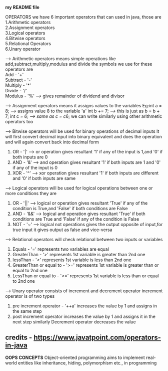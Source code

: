 **my README file**

OPERATORS we have 6 important operators that can used in java, those are                                            
1.Arithmetic operators                                                                                                
2.Assignment operators                                                                                                
3.Logical operators                                                                                                    
4.Bitwise operators                                                                                                    
5.Relational Operators                                                                                                
6.Unary operator

--> Arithmetic operators means simple operations like add,subtract,multiply,modulus and divide the symbols we use for
these operators are                                                                                              
Add - '+'                                                                                                         
Subtract - '-'                                                                                                         
Multiply - '*'                                                                                                       
Divide - '/'                                                                                                         
Modulus - '%' --> gives remainder of dividend and divisor

--> Assignment operators means it assigns values to the variables Eg:int a = 8; --> assigns value 8 to the variable 'a'
int b += 7; --> this is just as b = b + 7; int c *= 6; --> same as c = c*6; we can write similarly using other
arithmetic operators too

--> Bitwise operators will be used for binary operations of decimal inputs It will first convert decimal input into
binary equivalent and does the operation and will again convert back into decimal form

1. OR - '|' --> or operation gives resultant '1' if any of the input is 1,and '0' if both inputs are 0
2. AND - '&' --> and operation gives resultant '1' if both inputs are 1 and '0' if any of the input is 0
3. XOR - '^' --> xor operation gives resultant '1' if both inputs are different and '0' if both inputs are same

--> Logical operators will be used for logical operations between one or more conditions they are

1. OR - '||' --> logical or operation gives resultant 'True' if any of the condition is True,and 'False' if both
   conditions are False
2. AND - '&&' --> logical and operation gives resultant 'True' if both conditions are True and 'False' if any of the
   condition is False
3. NOT - '~'  --> logical not operations gives the output opposite of input,for true input it gives output as false and
   vice-versa

--> Relational operators will check relational between two inputs or variables

1. Equals - '=' represents two variables are equal
2. GreaterThan - '>' represents 1st variable is greater than 2nd one
3. lessThan - '<' represents 1st variable is less than 2nd one
4. GreaterThan or equal to - '>=' represents 1st variable is greater than or equal to 2nd one
5. LessThan or equal to - '<=' represents 1st variable is less than or equal to 2nd one

--> Unary operator consists of increment and decrement operator increment operator is of two types

1. pre increment operator - '++a' increases the value by 1 and assigns in the same step
2. post increment operator increases the value by 1 and assigns it in the next step similarly Decrement operator
   decreases the value

credits - https://www.javatpoint.com/operators-in-java
-----------------------------------------------------------------------------------------------------------------------

**OOPS CONCEPTS**
Object-oriented programming aims to implement real-world entities like inheritance, hiding, polymorphism etc., in
programming









